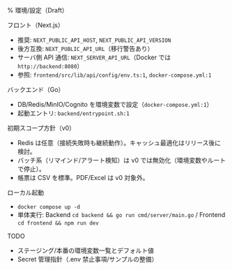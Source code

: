 % 環境/設定（Draft）

フロント（Next.js）
- 推奨: `NEXT_PUBLIC_API_HOST`, `NEXT_PUBLIC_API_VERSION`
- 後方互換: `NEXT_PUBLIC_API_URL`（移行警告あり）
- サーバ側 API 通信: `NEXT_SERVER_API_URL`（Docker では `http://backend:8080`）
- 参照: `frontend/src/lib/api/config/env.ts:1`, `docker-compose.yml:1`

バックエンド（Go）
- DB/Redis/MinIO/Cognito を環境変数で設定（`docker-compose.yml:1`）
- 起動エントリ: `backend/entrypoint.sh:1`

初期スコープ方針（v0）
- Redis は任意（接続失敗時も継続動作）。キャッシュ最適化はリリース後に検討。
- バッチ系（リマインド/アラート検知）は v0 では無効化（環境変数やルートで停止）。
- 帳票は CSV を標準。PDF/Excel は v0 対象外。

ローカル起動
- `docker compose up -d`
- 単体実行: Backend `cd backend && go run cmd/server/main.go` / Frontend `cd frontend && npm run dev`

TODO
- ステージング/本番の環境変数一覧とデフォルト値
- Secret 管理指針（.env 禁止事項/サンプルの整備）
